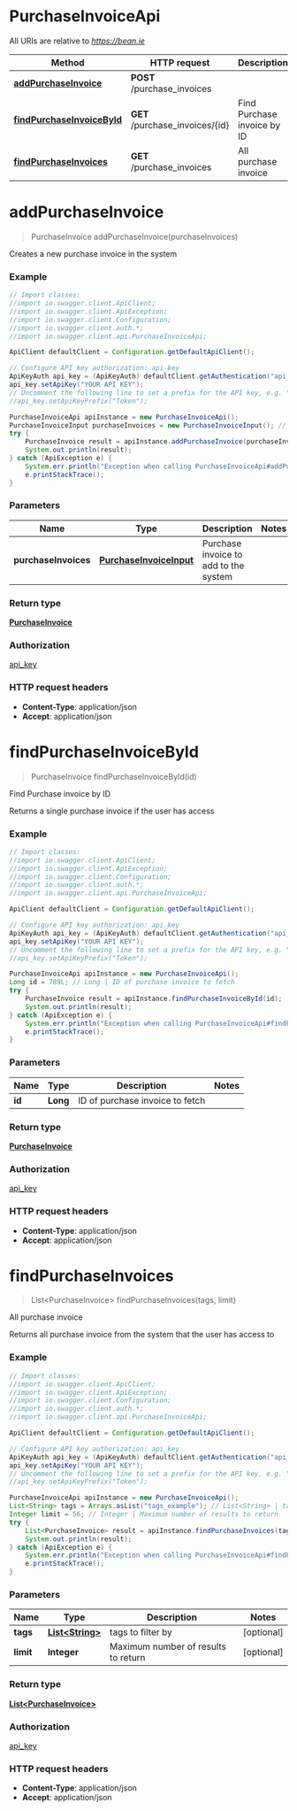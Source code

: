 # PurchaseInvoiceApi

All URIs are relative to *https://bean.ie*

Method | HTTP request | Description
------------- | ------------- | -------------
[**addPurchaseInvoice**](PurchaseInvoiceApi.md#addPurchaseInvoice) | **POST** /purchase_invoices | 
[**findPurchaseInvoiceById**](PurchaseInvoiceApi.md#findPurchaseInvoiceById) | **GET** /purchase_invoices/{id} | Find Purchase invoice by ID
[**findPurchaseInvoices**](PurchaseInvoiceApi.md#findPurchaseInvoices) | **GET** /purchase_invoices | All purchase invoice


<a name="addPurchaseInvoice"></a>
# **addPurchaseInvoice**
> PurchaseInvoice addPurchaseInvoice(purchaseInvoices)



Creates a new purchase invoice in the system

### Example
```java
// Import classes:
//import io.swagger.client.ApiClient;
//import io.swagger.client.ApiException;
//import io.swagger.client.Configuration;
//import io.swagger.client.auth.*;
//import io.swagger.client.api.PurchaseInvoiceApi;

ApiClient defaultClient = Configuration.getDefaultApiClient();

// Configure API key authorization: api_key
ApiKeyAuth api_key = (ApiKeyAuth) defaultClient.getAuthentication("api_key");
api_key.setApiKey("YOUR API KEY");
// Uncomment the following line to set a prefix for the API key, e.g. "Token" (defaults to null)
//api_key.setApiKeyPrefix("Token");

PurchaseInvoiceApi apiInstance = new PurchaseInvoiceApi();
PurchaseInvoiceInput purchaseInvoices = new PurchaseInvoiceInput(); // PurchaseInvoiceInput | Purchase invoice to add to the system
try {
    PurchaseInvoice result = apiInstance.addPurchaseInvoice(purchaseInvoices);
    System.out.println(result);
} catch (ApiException e) {
    System.err.println("Exception when calling PurchaseInvoiceApi#addPurchaseInvoice");
    e.printStackTrace();
}
```

### Parameters

Name | Type | Description  | Notes
------------- | ------------- | ------------- | -------------
 **purchaseInvoices** | [**PurchaseInvoiceInput**](PurchaseInvoiceInput.md)| Purchase invoice to add to the system |

### Return type

[**PurchaseInvoice**](PurchaseInvoice.md)

### Authorization

[api_key](../README.md#api_key)

### HTTP request headers

 - **Content-Type**: application/json
 - **Accept**: application/json

<a name="findPurchaseInvoiceById"></a>
# **findPurchaseInvoiceById**
> PurchaseInvoice findPurchaseInvoiceById(id)

Find Purchase invoice by ID

Returns a single purchase invoice if the user has access

### Example
```java
// Import classes:
//import io.swagger.client.ApiClient;
//import io.swagger.client.ApiException;
//import io.swagger.client.Configuration;
//import io.swagger.client.auth.*;
//import io.swagger.client.api.PurchaseInvoiceApi;

ApiClient defaultClient = Configuration.getDefaultApiClient();

// Configure API key authorization: api_key
ApiKeyAuth api_key = (ApiKeyAuth) defaultClient.getAuthentication("api_key");
api_key.setApiKey("YOUR API KEY");
// Uncomment the following line to set a prefix for the API key, e.g. "Token" (defaults to null)
//api_key.setApiKeyPrefix("Token");

PurchaseInvoiceApi apiInstance = new PurchaseInvoiceApi();
Long id = 789L; // Long | ID of purchase invoice to fetch
try {
    PurchaseInvoice result = apiInstance.findPurchaseInvoiceById(id);
    System.out.println(result);
} catch (ApiException e) {
    System.err.println("Exception when calling PurchaseInvoiceApi#findPurchaseInvoiceById");
    e.printStackTrace();
}
```

### Parameters

Name | Type | Description  | Notes
------------- | ------------- | ------------- | -------------
 **id** | **Long**| ID of purchase invoice to fetch |

### Return type

[**PurchaseInvoice**](PurchaseInvoice.md)

### Authorization

[api_key](../README.md#api_key)

### HTTP request headers

 - **Content-Type**: application/json
 - **Accept**: application/json

<a name="findPurchaseInvoices"></a>
# **findPurchaseInvoices**
> List&lt;PurchaseInvoice&gt; findPurchaseInvoices(tags, limit)

All purchase invoice

Returns all purchase invoice from the system that the user has access to

### Example
```java
// Import classes:
//import io.swagger.client.ApiClient;
//import io.swagger.client.ApiException;
//import io.swagger.client.Configuration;
//import io.swagger.client.auth.*;
//import io.swagger.client.api.PurchaseInvoiceApi;

ApiClient defaultClient = Configuration.getDefaultApiClient();

// Configure API key authorization: api_key
ApiKeyAuth api_key = (ApiKeyAuth) defaultClient.getAuthentication("api_key");
api_key.setApiKey("YOUR API KEY");
// Uncomment the following line to set a prefix for the API key, e.g. "Token" (defaults to null)
//api_key.setApiKeyPrefix("Token");

PurchaseInvoiceApi apiInstance = new PurchaseInvoiceApi();
List<String> tags = Arrays.asList("tags_example"); // List<String> | tags to filter by
Integer limit = 56; // Integer | Maximum number of results to return
try {
    List<PurchaseInvoice> result = apiInstance.findPurchaseInvoices(tags, limit);
    System.out.println(result);
} catch (ApiException e) {
    System.err.println("Exception when calling PurchaseInvoiceApi#findPurchaseInvoices");
    e.printStackTrace();
}
```

### Parameters

Name | Type | Description  | Notes
------------- | ------------- | ------------- | -------------
 **tags** | [**List&lt;String&gt;**](String.md)| tags to filter by | [optional]
 **limit** | **Integer**| Maximum number of results to return | [optional]

### Return type

[**List&lt;PurchaseInvoice&gt;**](PurchaseInvoice.md)

### Authorization

[api_key](../README.md#api_key)

### HTTP request headers

 - **Content-Type**: application/json
 - **Accept**: application/json


